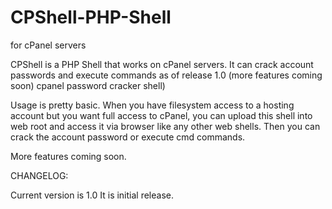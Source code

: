 # CPShell-PHP-Shell
for cPanel servers

CPShell is a PHP Shell that works on cPanel servers. It can crack account passwords and execute commands as of release 1.0 (more features coming soon) cpanel password cracker shell)

Usage is pretty basic. When you have filesystem access to a hosting account but you want full access to cPanel, you can upload this shell into web root and access it via browser like any other web shells. Then you can crack the account password or execute cmd commands.

More features coming soon.

CHANGELOG:

Current version is 1.0
It is initial release.
